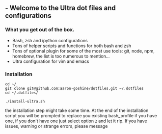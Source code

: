 ## - Welcome to the Ultra dot files and configurations

### What you get out of the box.
- Bash, zsh and ipython configurations
- Tons of helper scripts and functions for both bash and zsh
- Tons of optional plugin for some of the most use tools: git,
   node, npm, homebrew, the list is too numerous to mention...
- Ultra configuration for vim and  emacs

### Installation
```
cd ~/
git clone git@github.com:aaron-goshine/dotfiles.git ~/.dotfiles
cd ~/.dotfiles/
```
```
./install-ultra.sh
```
the installation step might take some time.
At the end of the installation script you will be prompted
to replace you existing bash_profile if you have one, if you don't have one
just select option `2` and let it rip.
If you have issues, warning or strange errors, please message

